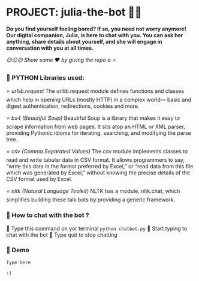 # PROJECT: julia-the-bot 👸🏽

**Do you find yourself feeling bored? If so, you need not worry anymore! Our digital companion, Julia, is here to chat with you. You can ask her anything, share details about yourself, and she will engage in conversation with you at all times.**

*😊😊😊 Show some :heart: by giving the repo a ⭐*


### 💠 PYTHON Libraries used:

⭐ *urllib.request*
The urllib.request module defines functions and classes which help in opening URLs (mostly HTTP) in a complex world— basic and digest authentication, redirections, cookies and more.

⭐ *bs4 (Beautiful Soup)*
Beautiful Soup is a library that makes it easy to scrape information from web pages. It sits atop an HTML or XML parser, providing Pythonic idioms for iterating, searching, and modifying the parse tree.

⭐ *csv (Comma Separated Values)*
The csv module implements classes to read and write tabular data in CSV format. It allows programmers to say, “write this data in the format preferred by Excel,” or “read data from this file which was generated by Excel,” without knowing the precise details of the CSV format used by Excel.

⭐ *nltk (Natural Language Toolkit)* 
NLTK has a module, nltk.chat, which simplifies building these talk bots by providing a generic framework.
  

### 💠 How to chat with the bot ?

🌸 Type this command on yor terminal  `python chatbot.py`
🌸 Start typing to chat with the bot
🌸 Type quit to stop chatting 


### 💠 Demo

```
Type here

:)
```




